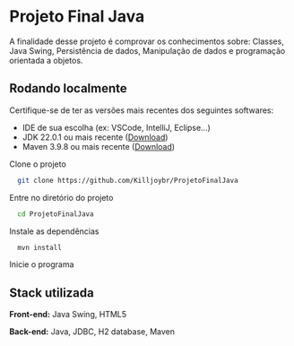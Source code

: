 
# Projeto Final Java

A finalidade desse projeto é comprovar os conhecimentos sobre: Classes, Java Swing, Persistência de dados, Manipulação de dados e programação orientada a objetos.


## Rodando localmente

Certifique-se de ter as versões mais recentes dos seguintes softwares:

- IDE de sua escolha (ex: VSCode, IntelliJ, Eclipse...)
- JDK  22.0.1 ou mais recente ([Download](https://www.oracle.com/br/java/technologies/downloads/))
- Maven 3.9.8 ou mais recente ([Download](https://maven.apache.org/download.cgi))


Clone o projeto

```bash
  git clone https://github.com/Killjoybr/ProjetoFinalJava
```

Entre no diretório do projeto

```bash
  cd ProjetoFinalJava
```

Instale as dependências

```bash
  mvn install
```

Inicie o programa



## Stack utilizada

**Front-end:** Java Swing, HTML5

**Back-end:** Java, JDBC, H2 database, Maven

